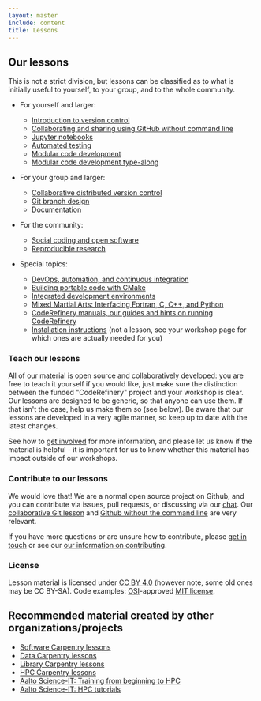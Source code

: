 ```yaml
---
layout: master
include: content
title: Lessons
---
```


## Our lessons

This is not a strict division, but lessons can be classified as to
what is initially useful to yourself, to your group, and to the whole
community.

- For yourself and larger:
  - [Introduction to version control](https://coderefinery.github.io/git-intro/)
  - [Collaborating and sharing using GitHub without command line](https://coderefinery.github.io/github-without-command-line/)
  - [Jupyter notebooks](https://coderefinery.github.io/jupyter/)
  - [Automated testing](https://coderefinery.github.io/testing/)
  - [Modular code development](http://cicero.xyz/v3/remark/0.14.0/github.com/coderefinery/modular-code-development/master/talk.md)
  - [Modular code development type-along](https://github.com/coderefinery/modular-type-along)

- For your group and larger:
  - [Collaborative distributed version control](https://coderefinery.github.io/git-collaborative/)
  - [Git branch design](https://coderefinery.github.io/git-branch-design/)
  - [Documentation](https://coderefinery.github.io/documentation/)

- For the community:
  - [Social coding and open software](http://cicero.xyz/v3/remark/0.14.0/github.com/coderefinery/social-coding/master/talk.md)
  - [Reproducible research](https://coderefinery.github.io/reproducible-research/)

- Special topics:
  - [DevOps, automation, and continuous integration](https://coderefinery.github.io/automation/)
  - [Building portable code with CMake](https://coderefinery.github.io/cmake/)
  - [Integrated development environments](https://coderefinery.github.io/IDEs/)
  - [Mixed Martial Arts: Interfacing Fortran, C, C++, and Python](https://coderefinery.github.io/mma/)
  - [CodeRefinery manuals, our guides and hints on running CodeRefinery](https://coderefinery.github.io/manuals/)
  - [Installation instructions](https://coderefinery.github.io/installation/) (not a lesson, see your workshop page for which ones are actually needed for you)

### Teach our lessons

All of our material is open source and collaboratively developed: you
are free to teach it yourself if you would like, just make sure the
distinction between the funded "CodeRefinery" project and your
workshop is clear.  Our lessons are designed to be generic, so that
anyone can use them.  If that isn't the case, help us make them so
(see below).  Be aware that our lessons are developed in a very agile
manner, so keep up to date with the latest changes.

See how to [get involved](/get-involved/) for more information, and
please let us know if the material is helpful - it is important for us
to know whether this material has impact outside of our workshops.

### Contribute to our lessons

We would love that!  We are a normal open source project on Github,
and you can contribute via issues, pull requests, or discussing via
our [chat](https://coderefinery.github.io/manuals/chat/).  Our
[collaborative Git
lesson](https://coderefinery.github.io/git-collaborative/) and [Github
without the command
line](https://coderefinery.github.io/github-without-command-line/) are
very relevant.

If you have more questions or are unsure how to
contribute, please [get in touch](/get-involved/#contact-us) or see
our [our information on
contributing](https://coderefinery.github.io/manuals/contributing/).


### License

Lesson material is licensed under [CC BY 4.0](https://creativecommons.org/licenses/by/4.0/) (however note, some old ones may be CC BY-SA).
Code examples: [OSI](http://opensource.org)-approved [MIT license](http://opensource.org/licenses/mit-license.html).


## Recommended material created by other organizations/projects

- [Software Carpentry lessons](https://software-carpentry.org/lessons/)
- [Data Carpentry lessons](http://www.datacarpentry.org/lessons/)
- [Library Carpentry lessons](https://librarycarpentry.org)
- [HPC Carpentry lessons](https://hpc-carpentry.github.io)
- [Aalto Science-IT: Training from beginning to HPC](http://scicomp.aalto.fi/training/)
- [Aalto Science-IT: HPC tutorials](http://scicomp.aalto.fi/training/#c-high-performance-computing)
